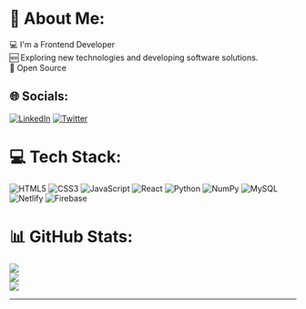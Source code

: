 # 💫 About Me:
💻 I'm a Frontend Developer<br>🆕 Exploring new technologies and developing software solutions.<br>🧩 Open Source 


## 🌐 Socials:
[![LinkedIn](https://img.shields.io/badge/LinkedIn-%230077B5.svg?logo=linkedin&logoColor=white)](https://linkedin.com/in/https://www.linkedin.com/in/rahul-krishna-a-onlinked/) [![Twitter](https://img.shields.io/badge/Twitter-%231DA1F2.svg?logo=Twitter&logoColor=white)]([[https://twitter.com/https://twitter.com/RahulKrishnaa28](https://twitter.com/RahulKrishnaa28)](https://twitter.com/RahulKrishnaa28)) 

# 💻 Tech Stack:
 ![HTML5](https://img.shields.io/badge/html5-%23E34F26.svg?style=for-the-badge&logo=html5&logoColor=white) ![CSS3](https://img.shields.io/badge/css3-%231572B6.svg?style=for-the-badge&logo=css3&logoColor=white) ![JavaScript](https://img.shields.io/badge/javascript-%23323330.svg?style=for-the-badge&logo=javascript&logoColor=%23F7DF1E) ![React](https://img.shields.io/badge/react-%2320232a.svg?style=for-the-badge&logo=react&logoColor=%2361DAFB) ![Python](https://img.shields.io/badge/python-3670A0?style=for-the-badge&logo=python&logoColor=ffdd54) ![NumPy](https://img.shields.io/badge/numpy-%23013243.svg?style=for-the-badge&logo=numpy&logoColor=white) ![MySQL](https://img.shields.io/badge/mysql-%2300f.svg?style=for-the-badge&logo=mysql&logoColor=white) ![Netlify](https://img.shields.io/badge/netlify-%23000000.svg?style=for-the-badge&logo=netlify&logoColor=#00C7B7) ![Firebase](https://img.shields.io/badge/firebase-%23039BE5.svg?style=for-the-badge&logo=firebase) 
# 📊 GitHub Stats:
![](https://github-readme-stats.vercel.app/api?username=RahulKrishna-A&theme=dark&hide_border=false&include_all_commits=false&count_private=true)<br/>
![](https://github-readme-streak-stats.herokuapp.com/?user=RahulKrishna-A&theme=dark&hide_border=false)<br/>
![](https://github-readme-stats.vercel.app/api/top-langs/?username=RahulKrishna-A&theme=dark&hide_border=false&include_all_commits=false&count_private=true&layout=compact)

---
 
<!-- Proudly created with GPRM ( https://gprm.itsvg.in ) -->
 
